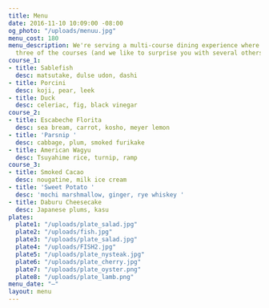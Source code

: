 ```yaml
---
title: Menu
date: 2016-11-10 10:09:00 -08:00
og_photo: "/uploads/menuu.jpg"
menu_cost: 180
menu_description: We're serving a multi-course dining experience where you choose
  three of the courses (and we like to surprise you with several others).
course_1:
- title: Sablefish
  desc: matsutake, dulse udon, dashi
- title: Porcini
  desc: koji, pear, leek
- title: Duck
  desc: celeriac, fig, black vinegar
course_2:
- title: Escabeche Florita
  desc: sea bream, carrot, kosho, meyer lemon
- title: 'Parsnip '
  desc: cabbage, plum, smoked furikake
- title: American Wagyu
  desc: Tsuyahime rice, turnip, ramp
course_3:
- title: Smoked Cacao
  desc: nougatine, milk ice cream
- title: 'Sweet Potato '
  desc: 'mochi marshmallow, ginger, rye whiskey '
- title: Daburu Cheesecake
  desc: Japanese plums, kasu
plates:
  plate1: "/uploads/plate_salad.jpg"
  plate2: "/uploads/fish.jpg"
  plate3: "/uploads/plate_salad.jpg"
  plate4: "/uploads/FISH2.jpg"
  plate5: "/uploads/plate_nysteak.jpg"
  plate6: "/uploads/plate_cherry.jpg"
  plate7: "/uploads/plate_oyster.png"
  plate8: "/uploads/plate_lamb.png"
menu_date: "—"
layout: menu
---
```


